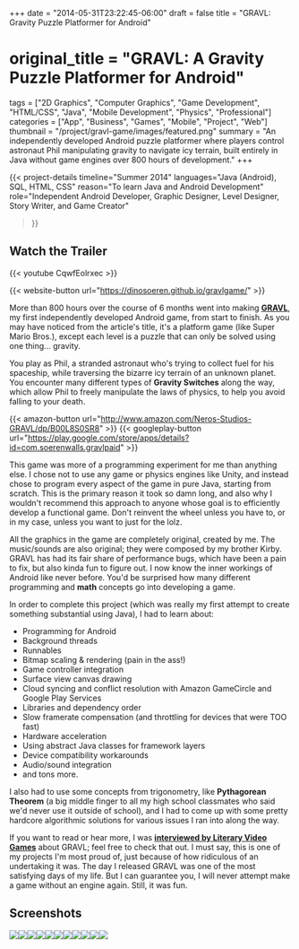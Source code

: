 +++
date = "2014-05-31T23:22:45-06:00"
draft = false
title = "GRAVL: Gravity Puzzle Platformer for Android"
# original_title = "GRAVL: A Gravity Puzzle Platformer for Android"
tags = ["2D Graphics", "Computer Graphics", "Game Development", "HTML/CSS", "Java", "Mobile Development", "Physics", "Professional"]
categories = ["App", "Business", "Games", "Mobile", "Project", "Web"]
thumbnail = "/project/gravl-game/images/featured.png"
summary = "An independently developed Android puzzle platformer where players control astronaut Phil manipulating gravity to navigate icy terrain, built entirely in Java without game engines over 800 hours of development."
+++

{{< project-details
  timeline="Summer 2014"
  languages="Java (Android), SQL, HTML, CSS"
  reason="To learn Java and Android Development"
  role="Independent Android Developer, Graphic Designer, Level Designer, Story Writer, and Game Creator"
>}}

## Watch the Trailer

{{< youtube CqwfEolrxec >}}

{{< website-button url="https://dinosoeren.github.io/gravlgame/" >}}

More than 800 hours over the course of 6 months went into making [**GRAVL**](https://dinosoeren.github.io/gravlgame/), my first independently developed Android game, from start to finish. As you may have noticed from the article's title, it's a platform game (like Super Mario Bros.), except each level is a puzzle that can only be solved using one thing... gravity.

You play as Phil, a stranded astronaut who's trying to collect fuel for his spaceship, while traversing the bizarre icy terrain of an unknown planet. You encounter many different types of **Gravity Switches** along the way, which allow Phil to freely manipulate the laws of physics, to help you avoid falling to your death.

{{< amazon-button url="http://www.amazon.com/Neros-Studios-GRAVL/dp/B00L8S0SR8" >}}
{{< googleplay-button url="https://play.google.com/store/apps/details?id=com.soerenwalls.gravlpaid" >}}

This game was more of a programming experiment for me than anything else. I chose not to use any game or physics engines like Unity, and instead chose to program every aspect of the game in pure Java, starting from scratch. This is the primary reason it took so damn long, and also why I wouldn't recommend this approach to anyone whose goal is to efficiently develop a functional game. Don't reinvent the wheel unless you have to, or in my case, unless you want to just for the lolz.

All the graphics in the game are completely original, created by me. The music/sounds are also original; they were composed by my brother Kirby. GRAVL has had its fair share of performance bugs, which have been a pain to fix, but also kinda fun to figure out. I now know the inner workings of Android like never before. You'd be surprised how many different programming and **math** concepts go into developing a game.

In order to complete this project (which was really my first attempt to create something substantial using Java), I had to learn about:

- Programming for Android
- Background threads
- Runnables
- Bitmap scaling & rendering (pain in the ass!)
- Game controller integration
- Surface view canvas drawing
- Cloud syncing and conflict resolution with Amazon GameCircle and Google Play Services
- Libraries and dependency order
- Slow framerate compensation (and throttling for devices that were TOO fast)
- Hardware acceleration
- Using abstract Java classes for framework layers
- Device compatibility workarounds
- Audio/sound integration
- and tons more.

I also had to use some concepts from trigonometry, like **Pythagorean Theorem** (a big middle finger to all my high school classmates who said we'd never use it outside of school), and I had to come up with some pretty hardcore algorithmic solutions for various issues I ran into along the way.

If you want to read or hear more, I was [**interviewed by Literary Video Games**](http://www.literaryvideogames.com/2014/07/interview-soeren-walls-creator-of-gravl.html) about GRAVL; feel free to check that out. I must say, this is one of my projects I'm most proud of, just because of how ridiculous of an undertaking it was. The day I released GRAVL was one of the most satisfying days of my life. But I can guarantee you, I will never attempt make a game without an engine again. Still, it was fun.

## Screenshots
[![](./images/screenshot2.png)](./images/screenshot2.png)[![](./images/screenshot1.png)](./images/screenshot1.png)[![](./images/screenshot3.png)](./images/screenshot3.png)[![](./images/screenshot4.png)](./images/screenshot4.png)[![](./images/screenshot5.png)](./images/screenshot5.png)[![](./images/screenshot6.png)](./images/screenshot6.png)[![](./images/screenshot7.png)](./images/screenshot7.png)[![](./images/screenshot8.png)](./images/screenshot8.png)[![](./images/screenshot9.png)](./images/screenshot9.png)[![](./images/screenshot10.png)](./images/screenshot10.png)[![](./images/screenshot11.png)](./images/screenshot11.png)
